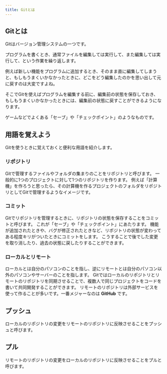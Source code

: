 ```yaml
---
title: Gitとは
---
```


## Gitとは

Gitはバージョン管理システムの一つです。

プログラムを書くとき、通常ファイルを編集しては実行して、また編集しては実行して、という作業を繰り返します。

例えば新しい機能をプログラムに追加するとき、そのまま直に編集してしまうと、もしもうまくいかなかったときに、どこをどう編集したのかを思い出して元に戻すのは大変ですよね。

そこでGitを使えばプログラムを編集する前に、編集前の状態を保存しておき、もしもうまくいかなかったときには、編集前の状態に戻すことができるようになります。

ゲームなどでよくある「セーブ」や「チェックポイント」のようなものです。

## 用語を覚えよう

Gitを使うときに覚えておくと便利な用語を紹介します。

### リポジトリ

Gitで管理するファイルやフォルダの集まりのことをリポジトリと呼びます。
一般的に1つのプロジェクトに対して1つのリポジトリを作ります。
例えば「計算機」を作ろうと思ったら、その計算機を作るプロジェクトのフォルダをリポジトリとしてGitで管理するようなイメージです。

### コミット

Gitでリポジトリを管理するときに、リポジトリの状態を保存することをコミットと呼びます。
これが「セーブ」や「チェックポイント」にあたります。
機能が追加されたときや、バグが修正されたときなど、リポジトリの状態が変わってある程度キリがついたときにコミットをします。
こうすることで後でした変更を取り消したり、過去の状態に戻したりすることができます。

### ローカルとリモート

ローカルとは自分のパソコンのことを指し、逆にリモートとは自分のパソコン以外のパソコンやサーバーのことを指します。
Gitではローカルのリポジトリとリモートのリポジトリを同期させることで、複数人で同じプロジェクトをコードを書いて共同開発することができます。
リモートのリポジトリは外部サービスを使って作ることが多いです。一番メジャーなのは **GitHub** です。

## プッシュ

ローカルのリポジトリの変更をリモートのリポジトリに反映させることをプッシュと呼びます。

## プル

リモートのリポジトリの変更をローカルのリポジトリに反映させることをプルと呼びます。
